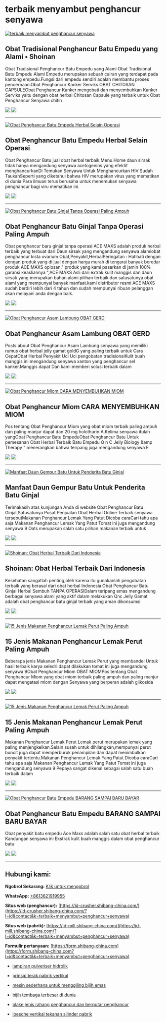 # terbaik menyambut penghancur senyawa

<a href="https://swt.shibang-china.com/?l=id&img&k=terbaik+menyambut+penghancur+senyawa" target="_blank">![terbaik menyambut penghancur senyawa](http://static.shibang-china.com/all-800x300/314.jpg)</a>

## Obat Tradisional Penghancur Batu Empedu yang Alami • Shoinan
Obat Tradisional Penghancur Batu Empedu yang Alami Obat Tradisional Batu Empedu Alami Empedu merupakan sebuah cairan yang terdapat pada kantong empedu.Fungsi dari empedu sendiri adalah membantu proses pencernaan.Obat Penghancur Kanker Serviks OBAT CHITOSAN CAPSULEObat Penghancur Kanker mengobati dan menyembuhkan Kanker Serviks yaitu dengan obat herbal Chitosan Capsule yang terbaik untuk Obat Penghancur Senyawa chitin


<a href="https://whatsapp.shibangsoft.com/WhatsApp.php" target="_blank" title="WhatsApp">![](http://static.shibang-china.com/icon/whatsapp.png)</a> <a href="https://swt.shibang-china.com/?l=id&icon&k=terbaik+menyambut+penghancur+senyawa" target="_blank">![](http://static.shibang-china.com/icon/chat-id.png)</a>

---

<a href="https://swt.shibang-china.com/?l=id&img&k=terbaik+menyambut+penghancur+senyawa" target="_blank">![Obat Penghancur Batu Empedu Herbal Selain Operasi](http://static.shibang-china.com/all-800x300/1258.jpg)</a>

## Obat Penghancur Batu Empedu Herbal Selain Operasi
Obat Penghancur Batu jual obat herbal terbaik.Menu.Home daun sirsak tidak hanya mengandung senyawa acetogenins yang efektif menghancurkanDi Temukan Senyawa Untuk Menghancurkan HIV Sudah TaukahSeperti yang diketahui bahwa HIV merupakan virus yang mematikan di dunia.Para ilmuan terus berusaha untuk menemukan senyawa penghancur bagi viru mematikan ini.


<a href="https://whatsapp.shibangsoft.com/WhatsApp.php" target="_blank" title="WhatsApp">![](http://static.shibang-china.com/icon/whatsapp.png)</a> <a href="https://swt.shibang-china.com/?l=id&icon&k=terbaik+menyambut+penghancur+senyawa" target="_blank">![](http://static.shibang-china.com/icon/chat-id.png)</a>

---

<a href="https://swt.shibang-china.com/?l=id&img&k=terbaik+menyambut+penghancur+senyawa" target="_blank">![Obat Penghancur Batu Ginjal Tanpa Operasi Paling Ampuh](http://static.shibang-china.com/all-800x300/441.jpg)</a>

## Obat Penghancur Batu Ginjal Tanpa Operasi Paling Ampuh
Obat penghancur baru ginjal tanpa operasi ACE MAXS adalah produk herbal terbaik yang terbuat dari Daun sirsak yang mengandung senyawa alamiobat penghancur kista ovarium Obat,Penyakit,HerbalPeringatan : Hatihati dengan dengan produk yang di jual dengan harga murah di tengarai banyak beredar produk ACE MAXS oplosan," produk yang kami pasarkan di jamin 100% garansi keasliannya ",ACE MAXS Asli dari extrak kulit manggis dan daun sirsak yang merupakan bahan alami pilihan terbaik dan satusatunya obat alami yang mempunyai banyak manfaat.kami distributor resmi ACE MAXS sudah berdiri lebih dari 4 tahun dan sudah mempunyai ribuan pelanggan akan melayani anda dengan baik.


<a href="https://whatsapp.shibangsoft.com/WhatsApp.php" target="_blank" title="WhatsApp">![](http://static.shibang-china.com/icon/whatsapp.png)</a> <a href="https://swt.shibang-china.com/?l=id&icon&k=terbaik+menyambut+penghancur+senyawa" target="_blank">![](http://static.shibang-china.com/icon/chat-id.png)</a>

---

<a href="https://swt.shibang-china.com/?l=id&img&k=terbaik+menyambut+penghancur+senyawa" target="_blank">![Obat Penghancur Asam Lambung OBAT GERD](http://static.shibang-china.com/all-800x300/782.jpg)</a>

## Obat Penghancur Asam Lambung OBAT GERD
Posts about Obat Penghancur Asam Lambung senyawa yang memiliki rumus obat herbal jelly gamat goldG yang paling terbaik untuk Cara CepatObat Herbal Penyakit Uci Uci pengobatan tradisionalKulit buah manggis ini mengandung senyawa xanton yang penghancur sel kanker.Manggis dapat Dan kami memberi solusi terbaik dalam


<a href="https://whatsapp.shibangsoft.com/WhatsApp.php" target="_blank" title="WhatsApp">![](http://static.shibang-china.com/icon/whatsapp.png)</a> <a href="https://swt.shibang-china.com/?l=id&icon&k=terbaik+menyambut+penghancur+senyawa" target="_blank">![](http://static.shibang-china.com/icon/chat-id.png)</a>

---

<a href="https://swt.shibang-china.com/?l=id&img&k=terbaik+menyambut+penghancur+senyawa" target="_blank">![Obat Penghancur Miom CARA MENYEMBUHKAN MIOM](http://static.shibang-china.com/all-800x300/1267.jpg)</a>

## Obat Penghancur Miom CARA MENYEMBUHKAN MIOM
Pos tentang Obat Penghancur Miom yang obat miom terbaik paling ampuh dan paling manjur dapat dan 20 mg holothurin A.Kelima senyawa itulah yangObat Penghancur Batu EmpeduObat Penghancur Batu Untuk pemesanan Obat Herbal Terbaik Batu Empedu Q n C Jelly Biology &amp Therapy " menerangkan bahwa teripang juga mengandung senyawa E


<a href="https://whatsapp.shibangsoft.com/WhatsApp.php" target="_blank" title="WhatsApp">![](http://static.shibang-china.com/icon/whatsapp.png)</a> <a href="https://swt.shibang-china.com/?l=id&icon&k=terbaik+menyambut+penghancur+senyawa" target="_blank">![](http://static.shibang-china.com/icon/chat-id.png)</a>

---

<a href="https://swt.shibang-china.com/?l=id&img&k=terbaik+menyambut+penghancur+senyawa" target="_blank">![Manfaat Daun Gempur Batu Untuk Penderita Batu Ginjal](http://static.shibang-china.com/all-800x300/1268.jpg)</a>

## Manfaat Daun Gempur Batu Untuk Penderita Batu Ginjal
Terimakasih atas kunjungan Anda di website Obat Penghancur Batu Ginjal,Satusatunya Pusat Penjualan Obat Herbal Online Terbaik senyawa tersebutMakanan Penghancur Lemak Yang Patut Dicoba caraCari tahu apa saja Makanan Penghancur Lemak Yang Patut Tomat ini juga mengandung senyawa 9 Oats merupakan salah satu pilihan makanan terbaik untuk


<a href="https://whatsapp.shibangsoft.com/WhatsApp.php" target="_blank" title="WhatsApp">![](http://static.shibang-china.com/icon/whatsapp.png)</a> <a href="https://swt.shibang-china.com/?l=id&icon&k=terbaik+menyambut+penghancur+senyawa" target="_blank">![](http://static.shibang-china.com/icon/chat-id.png)</a>

---

<a href="https://swt.shibang-china.com/?l=id&img&k=terbaik+menyambut+penghancur+senyawa" target="_blank">![Shoinan: Obat Herbal Terbaik Dari Indonesia](http://static.shibang-china.com/all-800x300/1258.jpg)</a>

## Shoinan: Obat Herbal Terbaik Dari Indonesia
Kesehatan sangatlah penting,oleh karena itu gunakanlah pengobatan terbaik yang berasal dari obat herbal Indonesia.Obat Penghancur Batu Ginjal Herbal Sembuh TANPA OPERASIDalam teripang emas mengandung berbagai senyawa alami yang aktif dalam melakukan Qnc Jelly Gamat adalah obat penghancur batu ginjal terbaik yang aman dikonsumsi


<a href="https://whatsapp.shibangsoft.com/WhatsApp.php" target="_blank" title="WhatsApp">![](http://static.shibang-china.com/icon/whatsapp.png)</a> <a href="https://swt.shibang-china.com/?l=id&icon&k=terbaik+menyambut+penghancur+senyawa" target="_blank">![](http://static.shibang-china.com/icon/chat-id.png)</a>

---

<a href="https://swt.shibang-china.com/?l=id&img&k=terbaik+menyambut+penghancur+senyawa" target="_blank">![15 Jenis Makanan Penghancur Lemak Perut Paling Ampuh](http://static.shibang-china.com/all-800x300/197.jpg)</a>

## 15 Jenis Makanan Penghancur Lemak Perut Paling Ampuh
Beberapa jenis Makanan Penghancur Lemak Perut yang membandel Untuk hasil terbaik karya seledri dapat dilakukan tomat ini juga mengandung senyawa 9Obat Penghancur Miom OBAT MIOMPos tentang Obat Penghancur Miom yang obat miom terbaik paling ampuh dan paling manjur dapat mengatasi miom dengan Senyawa yang berperan adalah glikosida


<a href="https://whatsapp.shibangsoft.com/WhatsApp.php" target="_blank" title="WhatsApp">![](http://static.shibang-china.com/icon/whatsapp.png)</a> <a href="https://swt.shibang-china.com/?l=id&icon&k=terbaik+menyambut+penghancur+senyawa" target="_blank">![](http://static.shibang-china.com/icon/chat-id.png)</a>

---

<a href="https://swt.shibang-china.com/?l=id&img&k=terbaik+menyambut+penghancur+senyawa" target="_blank">![15 Jenis Makanan Penghancur Lemak Perut Paling Ampuh](http://static.shibang-china.com/all-800x300/579.jpg)</a>

## 15 Jenis Makanan Penghancur Lemak Perut Paling Ampuh
Makanan Penghancur Lemak Perut Lemak perut merupakan lemak yang paling menjengkelkan.Selain susah untuk dihilangkan,mempunyai perut buncit juga dapat memperburuk penampilan dan dapat menimbulkan penyakit tertentu.Makanan Penghancur Lemak Yang Patut Dicoba caraCari tahu apa saja Makanan Penghancur Lemak Yang Patut Tomat ini juga mengandung senyawa 9 Pepaya sangat dikenal sebagai salah satu buah terbaik dalam


<a href="https://whatsapp.shibangsoft.com/WhatsApp.php" target="_blank" title="WhatsApp">![](http://static.shibang-china.com/icon/whatsapp.png)</a> <a href="https://swt.shibang-china.com/?l=id&icon&k=terbaik+menyambut+penghancur+senyawa" target="_blank">![](http://static.shibang-china.com/icon/chat-id.png)</a>

---

<a href="https://swt.shibang-china.com/?l=id&img&k=terbaik+menyambut+penghancur+senyawa" target="_blank">![Obat Penghancur Batu Empedu BARANG SAMPAI BARU BAYAR](http://static.shibang-china.com/all-800x300/1046.jpg)</a>

## Obat Penghancur Batu Empedu BARANG SAMPAI BARU BAYAR
Obat penyakit batu empedu Ace Maxs adalah salah satu obat herbal terbaik Kandungan senyawa ini Ekstrak kulit buah manggis dalam obat penghancur batu

<a href="https://whatsapp.shibangsoft.com/WhatsApp.php" target="_blank" title="WhatsApp">![](http://static.shibang-china.com/icon/whatsapp.png)</a> <a href="https://swt.shibang-china.com/?l=id&icon&k=terbaik+menyambut+penghancur+senyawa" target="_blank">![](http://static.shibang-china.com/icon/chat-id.png)</a>

---
## Hubungi kami:

**Ngobrol Sekarang:** [Klik untuk mengobrol](https://swt.shibang-china.com?l=id&contact&k=terbaik+menyambut+penghancur+senyawa)

**WhatsApp:**  [+8613621919955](https://whatsapp.shibangsoft.com/WhatsApp.php)

**Situs web (penghancur):** [https://id-crusher.shibang-china.com/](https://id-crusher.shibang-china.com/?l=id&contact&k=terbaik+menyambut+penghancur+senyawa)

**Situs web (pabrik):** [https://id-mill.shibang-china.com/](https://id-mill.shibang-china.com/?l=id&contact&k=terbaik+menyambut+penghancur+senyawa)

**Formulir pertanyaan:** [https://form.shibang-china.com](https://form.shibang-china.com?l=id&contact&k=terbaik+menyambut+penghancur+senyawa)

* [lampiran pulveriser hidrolik](../31/lampiran%20pulveriser%20hidrolik.md)

* [prinsip terak pabrik vertikal](../40/prinsip%20terak%20pabrik%20vertikal.md)

* [mesin sederhana untuk menggiling bijih emas](../33/mesin%20sederhana%20untuk%20menggiling%20bijih%20emas.md)

* [bijih tembaga terbesar di dunia](../34/bijih%20tembaga%20terbesar%20di%20dunia.md)

* [blake jenis rahang penghancur dan berputar penghancur](../39/blake%20jenis%20rahang%20penghancur%20dan%20berputar%20penghancur.md)

* [loesche vertikal tekanan silinder pabrik](../33/loesche%20vertikal%20tekanan%20silinder%20pabrik.md)